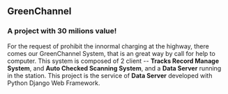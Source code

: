## GreenChannel
### A project with 30 milions value!

For the request of prohibit the innormal charging at the highway, there comes our GreenChannel System, that is an great way by call for help to computer. This system is composed of 2 client -- __Tracks Record Manage System__, and __Auto Checked Scanning System__, and a __Data Server__ running in the station. This project is the service of __Data Server__ developed with Python Django Web Framework.
